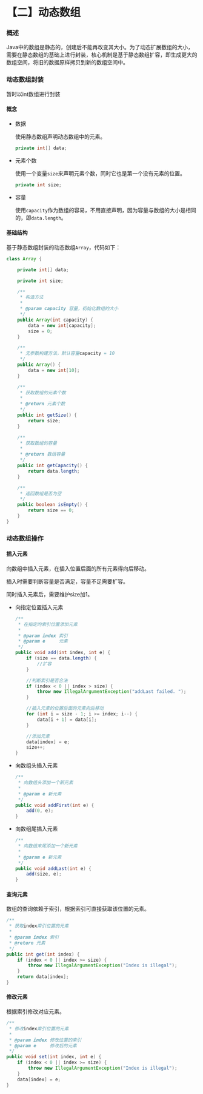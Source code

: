 # 【二】动态数组

### 概述

Java中的数组是静态的，创建后不能再改变其大小。为了动态扩展数组的大小，需要在静态数组的基础上进行封装，核心机制是基于静态数组扩容，即生成更大的数组空间，将旧的数据原样拷贝到新的数组空间中。

### 动态数组封装

暂时以int数组进行封装

#### 概念

* 数据

  使用静态数组声明动态数组中的元素。

  ```java
  private int[] data;
  ```

* 元素个数

  使用一个变量`size`来声明元素个数，同时它也是第一个没有元素的位置。

  ```java
  private int size;
  ```

* 容量

  使用`capacity`作为数组的容易，不用直接声明，因为容量与数组的大小是相同的，即`data.length`。

#### 基础结构

基于静态数组封装的动态数组`Array`，代码如下：

```java
class Array {

    private int[] data;

    private int size;

    /**
     * 构造方法
     *
     * @param capacity 容量，初始化数组的大小
     */
    public Array(int capacity) {
        data = new int[capacity];
        size = 0;
    }

    /**
     * 无参数构建方法，默认容量capacity = 10
     */
    public Array() {
        data = new int[10];
    }

    /**
     * 获取数组的元素个数
     *
     * @return 元素个数
     */
    public int getSize() {
        return size;
    }

    /**
     * 获取数组的容量
     *
     * @return 数组容量
     */
    public int getCapacity() {
        return data.length;
    }

    /**
     * 返回数组是否为空
     */
    public boolean isEmpty() {
        return size == 0;
    }
}
```



### 动态数组操作

#### 插入元素

向数组中插入元素，在插入位置后面的所有元素得向后移动。

插入时需要判断容量是否满足，容量不足需要扩容。

同时插入元素后，需要维护size加1。

* 向指定位置插入元素

  ```java
  /**
   * 在指定的索引位置添加元素
   *
   * @param index 索引
   * @param e     元素
   */
  public void add(int index, int e) {
      if (size == data.length) {
          //扩容
      }
  
      //判断索引是否合法
      if (index < 0 || index > size) {
          throw new IllegalArgumentException("addLast failed. ");
      }
  
      //插入元素的位置后面的元素向后移动
      for (int i = size - 1; i >= index; i--) {
          data[i + 1] = data[i];
      }
  
      //添加元素
      data[index] = e;
      size++;
  }
  ```

* 向数组头插入元素

  ```java
  /**
   * 向数组头添加一个新元素
   *
   * @param e 新元素
   */
  public void addFirst(int e) {
      add(0, e);
  }
  ```

* 向数组尾插入元素

  ```java
  /**
   * 向数组末尾添加一个新元素
   *
   * @param e 新元素
   */
  public void addLast(int e) {
      add(size, e);
  }
  ```

#### 查询元素

数组的查询依赖于索引，根据索引可直接获取该位置的元素。

```java
/**
 * 获取index索引位置的元素
 *
 * @param index 索引
 * @return 元素
 */
public int get(int index) {
    if (index < 0 || index >= size) {
        throw new IllegalArgumentException("Index is illegal");
    }
    return data[index];
}
```

#### 修改元素

根据索引修改对应元素。

```java
/**
 * 修改index索引位置的元素
 *
 * @param index 修改位置的索引
 * @param e     修改后的元素
 */
public void set(int index, int e) {
    if (index < 0 || index >= size) {
        throw new IllegalArgumentException("Index is illegal");
    }
    data[index] = e;
}
```







